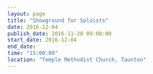 ```yaml
---
layout: page
title: "Showground for Soloists"
date: 2016-12-04
publish_date: 2016-11-20 09:00:00
start_date: 2016-12-04
end_date: 
time: "15:00:00"
location: "Temple Methodist Church, Taunton"
---
```


